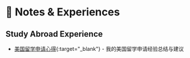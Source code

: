 # 📝 Notes & Experiences

## Study Abroad Experience
- [美国留学申请心得](../pdf_viewer/pdf_viewer.html?pdf=../../papers/liuxue-experience.pdf){:target="_blank"} - 我的美国留学申请经验总结与建议
